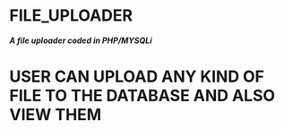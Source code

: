 # FILE_UPLOADER
***A file uploader coded in PHP/MYSQLi*** 
# USER CAN UPLOAD ANY KIND OF FILE TO THE DATABASE AND ALSO VIEW THEM

